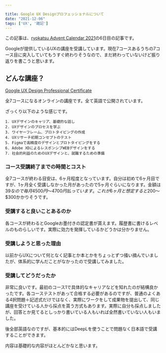 ```yaml
---

title: Google UX Designプロフェッショナルについて
date: "2021-12-06"
tags: ['UX', '雑記']
---
```


この記事は、[ryokatsu Advent Calendar 2021](https://adventar.org/calendars/7126)の6日目の記事です。


Googleが提供しているUXの講座を受講しています。現在7コースあるうちの7コース目に突入していてもうすぐ終わりそうなので、まだ終わっていないけど振り返りを書こうと思います。

## どんな講座？

[Google UX Design Professional Certificate](https://www.coursera.org/professional-certificates/google-ux-design)

全7コースになるオンラインの講座です。全て英語で公開されています。

ざっくり以下のような感じです。

```
1. UXデザインのキャリア、基礎的な話し
2. UXデザインのプロセスを学ぶ
3. ワイヤーフレーム、プロトタイピングの作成
4. UXリサーチ初期コンセプトのテスト
5. Figmaで高精度のデザインとプロトタイピングをする
6. Adobe XDによるレスポンシブWEBデザインをする
7. 社会的利益のためのUXデザインと、就職するための準備

```

### コース受講終了までの時間とコスト
全7コースが終わる目安は、6ヶ月程度となっています。自分は初めて6ヶ月目ですが、1ヶ月全く受講しなかった月があったので5ヶ月ぐらいになります。金額は$39なので毎月4500円〜4700円払っています。これが6ヶ月と想定すると$200〜$300かかりそうです。


### 受講すると良いことあるのか

各コースが終わるとGoogleお墨付きの認定書が貰えます。履歴書に書けるレベルのものらしいです。実際に効力を発揮しているかどうかは分かりません。

### 受講しようと思った理由

以前からUXについて何となく記事とか本とかをちょっとずつ掻い摘んでいましたが、体系的に学んだことがなかったので受講してみました。

### 受講してどうだったか

非常に良いです。最初のコース1で具体的なキャリアなどを知れたのが結構良かったです。各コーステストがあって合格する必要があるのですが、普通のよくある4択問題＋記述式だけではなく、実際にワークをして成果物を提出して、同じ講座を受けている人から採点を貰う方式もあります。実際に自分も採点しましたが、回答とか見てるとしっかり書いている人もいれば全然書いていない人もいました。

後全部英語なのですが、基本的にはDeepLを使うことで問題なく日本語で受講することができます。

内容は基礎的な内容がほとんどかなと思います。





